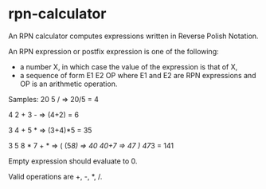 # rpn-calculator
An RPN calculator computes expressions written in Reverse Polish Notation.

An RPN expression or postfix expression is one of the following:

 - a number X, in which case the value of the expression is that of X,
 - a sequence of form E1 E2 OP where E1 and E2 are RPN expressions and OP is an arithmetic operation.

Samples: 
  20 5 /        => 20/5 = 4
  
  4 2 + 3 -     => (4+2) = 6
  
  3 4 + 5 *     => (3+4)*5 = 35
  
  3 5 8 * 7 + * => (
    (5*8) => 40
    40+7 => 47
    ) 47*3 = 141




Empty expression should evaluate to 0.



Valid operations are +, -, *, /.

